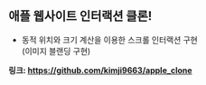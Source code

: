 ## 애플 웹사이트 인터랙션 클론!
- 동적 위치와 크기 계산을 이용한 스크롤 인터랙션 구현   
  (이미지 블랜딩 구현)

**링크: https://github.com/kimji9663/apple_clone**
